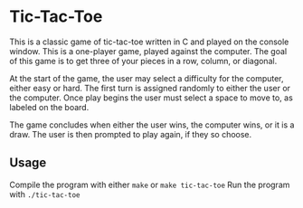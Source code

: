 # Tic-Tac-Toe
This is a classic game of tic-tac-toe written in C and played on the console window. 
This is a one-player game, played against the computer.
The goal of this game is to get three of your pieces in a row, column, or diagonal.

At the start of the game, the user may select a difficulty for the computer, either easy or hard.
The first turn is assigned randomly to either the user or the computer.
Once play begins the user must select a space to move to, as labeled on the board.

The game concludes when either the user wins, the computer wins, or it is a draw.
The user is then prompted to play again, if they so choose.


## Usage
Compile the program with either `make` or `make tic-tac-toe`
Run the program with `./tic-tac-toe`

